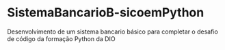 # SistemaBancarioB-sicoemPython
Desenvolvimento de um sistema bancario básico para completar o desafio de código da formação Python da DIO
